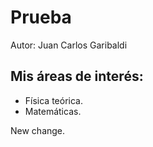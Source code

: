 # Prueba

Autor: Juan Carlos Garibaldi

## Mis áreas de interés:
- Física teórica.
- Matemáticas.

New change.
